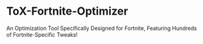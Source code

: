 # ToX-Fortnite-Optimizer
An Optimization Tool Specifically Designed for Fortnite, Featuring Hundreds of Fortnite-Specific Tweaks!
